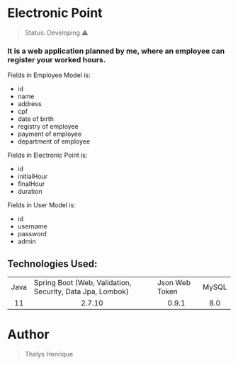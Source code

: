 <h1>Electronic Point</h1>

> Status: Developing ⚠️

### It is a web application planned by me, where an employee can register your worked hours.

Fields in Employee Model is:

+ id
+ name
+ address
+ cpf
+ date of birth
+ registry of employee
+ payment of employee
+ department of employee

Fields in Electronic Point is:
+ id
+ initialHour
+ finalHour
+ duration

Fields in User Model is:

+ id
+ username
+ password
+ admin

## Technologies Used:

<table>
<tr>
  <td>Java</td>
  <td>Spring Boot (Web, Validation, Security, Data Jpa, Lombok)</td>
  <td>Json Web Token</td>
  <td>MySQL</td>
</tr>
<tr>
  <td align="center">11</td>
  <td align="center">2.7.10</td>
  <td align="center">0.9.1</td>
  <td align="center">8.0</td>
</tr>
</table>

# Author

> Thalys Henrique
